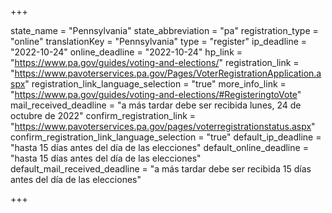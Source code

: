 +++

state_name = "Pennsylvania"
state_abbreviation = "pa"
registration_type = "online"
translationKey = "Pennsylvania"
type = "register"
ip_deadline = "2022-10-24"
online_deadline = "2022-10-24"
hp_link = "https://www.pa.gov/guides/voting-and-elections/"
registration_link = "https://www.pavoterservices.pa.gov/Pages/VoterRegistrationApplication.aspx"
registration_link_language_selection = "true"
more_info_link = "https://www.pa.gov/guides/voting-and-elections/#RegisteringtoVote"
mail_received_deadline = "a más tardar debe ser recibida lunes, 24 de octubre de 2022"
confirm_registration_link = "https://www.pavoterservices.pa.gov/pages/voterregistrationstatus.aspx"
confirm_registration_link_language_selection = "true"
default_ip_deadline = "hasta 15 días antes del día de las elecciones"
default_online_deadline = "hasta 15 días antes del día de las elecciones"
default_mail_received_deadline = "a más tardar debe ser recibida 15 días antes del día de las elecciones"

+++